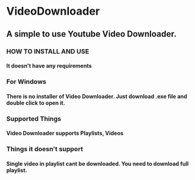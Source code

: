 # VideoDownloader

<h2>A simple to use Youtube Video Downloader.</h2>


<h3>HOW TO INSTALL AND USE</h3>
<h4>It doesn't have any requirements</h4>
<h3>For Windows</h3>
<h4>There is no installer of Video Downloader. Just download .exe file and double click to open it.</h4>

<h3>Supported Things</h3>

<h4>Video Downloader supports Playlists, Videos</h4>

<h3>Things it doesn't support</h3>
<h4>Single video in playlist cant be downloaded. You need to download full playlist.</h4>
